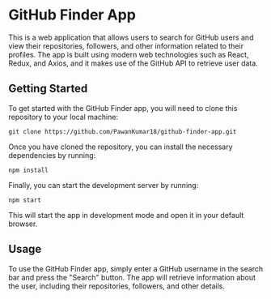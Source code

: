 # GitHub Finder App
This is a web application that allows users to search for GitHub users and view their repositories, followers, and other information related to their profiles. The app is built using modern web technologies such as React, Redux, and Axios, and it makes use of the GitHub API to retrieve user data.

## Getting Started
To get started with the GitHub Finder app, you will need to clone this repository to your local machine:

`git clone https://github.com/PawanKumar18/github-finder-app.git`

Once you have cloned the repository, you can install the necessary dependencies by running:

`npm install`

Finally, you can start the development server by running:

`npm start`

This will start the app in development mode and open it in your default browser.

## Usage
To use the GitHub Finder app, simply enter a GitHub username in the search bar and press the "Search" button. The app will retrieve information about the user, including their repositories, followers, and other details.
